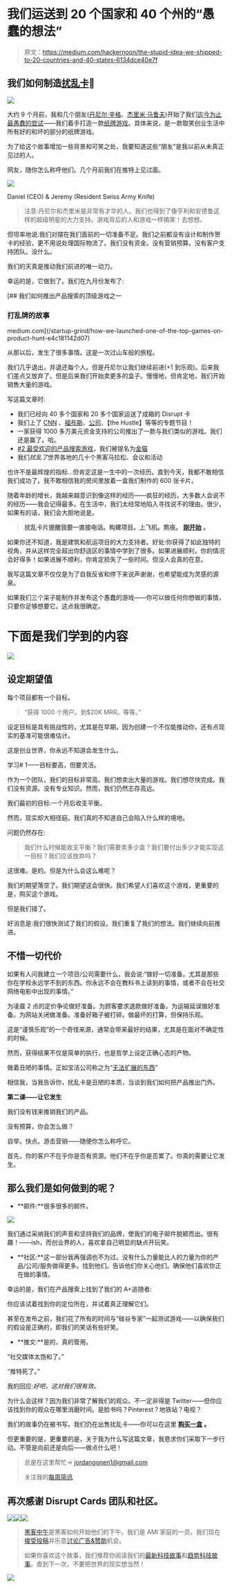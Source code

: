 # 我们运送到 20 个国家和 40 个州的“愚蠢的想法”

> 原文：<https://medium.com/hackernoon/the-stupid-idea-we-shipped-to-20-countries-and-40-states-6134dce40e7f>

## 我们如何制造[扰乱卡](https://disrupt.cards/)🔑

[![](img/66d955aee4d59f90c0f3196665d4334f.png)](https://disrupt.cards/)

大约 9 个月前，我和几个朋友([丹尼尔·辛格](https://twitter.com/danielsing3r)、[杰里米·马鲁夫](https://twitter.com/jeremymaluf))开始了我们[迄今为止最愚蠢的尝试](https://a-musing.co/how-we-made-the-world-a-better-place-1a5282c08c66)——我们着手打造一款[纸牌游戏](https://disrupt.cards/)。具体来说，是一款取笑创业生活中所有好的和坏的部分的纸牌游戏。

为了给这个故事增加一些背景和可笑之处，我要知道这些“朋友”是我以前从未真正见过的人。

网友，随你怎么称呼他们。几个月前我们在推特上见过面。

![](img/8afe2e3c416b727dbbc3632cc8c1f823.png)

Daniel (CEO) & Jeremy (Resident Swiss Army Knife)

> 注意:丹尼尔和杰里米是非常有才华的人。我们也得到了像亨利和安德鲁这样的超级明星的大力支持。游戏背后的人和游戏一样搞笑！去想想。

但坦率地说:我们对摆在我们面前的一切准备不足。我们之前都没有设计和制作贺卡的经验，更不用说处理国际物流了。我们没有资金。没有营销预算。没有客户支持团队。没什么。

我们的天真是推动我们前进的唯一动力。

幸运的是，它做到了。我们在九月份发布了:

[](/startup-grind/how-we-launched-one-of-the-top-games-on-product-hunt-e4c181142d07) [## 我们如何推出产品搜索的顶级游戏之一

### 打乱牌的故事

medium.com](/startup-grind/how-we-launched-one-of-the-top-games-on-product-hunt-e4c181142d07) 

从那以后，发生了很多事情。这是一次过山车般的旅程。

我们几乎退出，并退还每个人。但是丹尼尔让我们继续前进(+1 到乐观)。后来我们差点又放弃了。但是后来我们开始卖更多的盒子。慢慢地，但肯定地，我们开始销售大量的游戏。

写这篇文章时:

*   我们已经向 40 多个国家和 20 多个国家运送了成箱的 Disrupt 卡
*   我们上了 [CNN](http://money.cnn.com/video/technology/2017/01/12/cards-against-silicon-valley-disrupt-cards-game.cnnmoney/) 、[福布斯](https://www.forbes.com/sites/zarastone/2017/02/15/cards-against-silicon-valley-is-gold-for-a-tech-industry-that-doesnt-take-itself-too-seriously/#6b849af76115)、[公司](https://www.inc.com/zoe-henry/new-card-game-mocks-horrible-silicon-valley-techies.html)、【the Hustle】等等的专题节目！
*   一家获得 1000 多万美元资金支持的公司推出了一款与我们类似的游戏。我们还是赢了。哈。
*   [#2 最受欢迎的产品搜索游戏](https://www.producthunt.com/topics/games?order=most-upvoted)，我们被提名为[金猫](https://www.producthunt.com/@goldenkittymeow/collections/2016-wtf-product-of-the-year)
*   我们*扰乱了*世界各地的几十个黑客马拉松、会议和活动

也许不是最辉煌的指标…但肯定这是一生中的一次经历。直到今天，我都不敢相信我们成功了。我不敢相信我的房间里放着一盒我们制作的 600 张卡片。

随着年龄的增长，我越来越意识到像这样的经历——疯狂的经历，大多数人会说不的经历——我会记得最多。在生活中，我们太经常地陷入寻找说不的理由。很少，如果有的话，我们会大胆地说是。

> **扰乱卡片提醒我要一直接电话。构建项目。上飞机。熬夜。** [**刚开始**](/@jordangonen/just-start-5db3b8057b2f) **。**

如果你还不知道，我是建筑和航运项目的大力支持者。好处:你获得了如此独特的视角，并从这样完全超出你舒适区的事情中学到了很多。如果进展顺利，你的情况会好得多！如果进展不顺利，你肯定损失了一些时间。但没人会真的在意。

我写这篇文章不仅仅是为了自我反省和停下来说声谢谢，也希望能成为灵感的源泉。

如果我们三个呆子能制作并发布这个愚蠢的游戏——你可以做任何你想做的事情，只要你足够想要它。这点我很确定。

# 下面是我们学到的内容

![](img/9d82c04e226a353a7bfe0151bd82c06c.png)

## **设定期望值**

每个项目都有一个目标。

> “获得 1000 个用户。到$20K MRR。等等。”

设定目标是具有挑战性的，尤其是在早期，因为创建一个不仅能推动你，还有点现实的基准可能很难估计。

这是创业世界，你永远不知道会发生什么。

学习# 1——目标要高，但要灵活。

作为一个团队，我们的目标非常高。我们想卖出大量的游戏。我们想尽快完成。我们没有资源。没有专业知识。然而，我们仍然志存高远。

我们最初的目标:一个月后收支平衡。

然而，现实却大相径庭。我们真的不知道自己会陷入什么样的境地。

问题仍然存在:

> 我们什么时候能收支平衡？我们需要卖多少盒？我们要付出多少才能实现这一目标？我们应该放弃吗？

这很难。是的。但是为什么会这么难呢？

我们的期望落空了。我们期望这会很快。我们希望人们喜欢这个游戏，更重要的是，购买这个游戏。

但是我们错了。

好消息是:我们很快测试了我们的假设。我们重复了我们的想法。我们继续向前推进。

## 不惜一切代价

如果有人问我建立一个项目/公司需要什么，我会说:“做好一切准备。尤其是那些你在学校永远学不到的东西。你永远不会在教科书上读到的事情，或者不会在社交网络电影中出现的事情。”

为凌晨 2 点的定价争论做好准备。为顾客要求退款做好准备。为运输延误做好准备。为网站关闭做准备。准备好箱子被打碎。做最坏的打算，但保持乐观。

这是“谨慎乐观”的一个奇怪来源，通常会带来最好的结果，尤其是在面对不确定性的时候。

然而，获得结果不仅是简单的执行，也是哲学上设定正确心态的产物。

做着丑陋的事情。正如宝洁公司称之为“[无法扩展的东西](http://paulgraham.com/ds.html)”

相信我，当我告诉你，扰乱卡是丑陋的本质，当谈到我们如何把产品推出门外。

**第二课——让它发生**

我们没有钱来推销我们的产品。

没有预算，你会怎么做？

自举。快点。游击营销——随便你怎么称呼它。

首先，你的客户不在乎你是否有资源。他们不在乎你是否累了。你真的需要让它发生。

## **那么我们是如何做到的呢？**

*   **邮件:**很多很多的邮件。

![](img/9d6e65ff8c1f1f77adad67f1d42f095a.png)

我们通过采纳我们的声音和坚持我们的品牌，使我们的电子邮件脱颖而出。很有趣！——ish，而创业界的人，喜欢拿自己明显的缺点开玩笑。

*   **社区:**这一部分我再强调也不为过。没有什么力量能比人的力量为你的产品/公司/服务做得更多。找到他们。告诉他们你关心他们。确保他们喜欢你正在做的事情。

幸运的是，我们在产品搜索上找到了我们的 A+追随者:

你应该试着找到你的定位所在，并试着真正理解它们。

甚至在发布之前，我们花了所有的时间与“硅谷专家”一起测试游戏——以确保我们的假设是正确的，即我们的笑话有些好笑。

*   **推文:**是的，真的管用。

“社交媒体太饱和了。”

“推特死了。”

我的回应:*好吧，这对我们很有效。*

为什么会这样？因为我们非常了解我们的观众。不一定非得是 Twitter——但你应该找到你的观众在哪里消磨时间。是脸书吗？Pinterest？地铁站？电视？

我们的故事仍在被书写。我们仍在出售扰乱卡——你可以在这里 [**购买一盒**](https://disrupt.cards/) **。**

但更重要的是，更重要的是，关于我为什么写这篇文章，我恳求你们采取下一步行动。不管是向前还是向后——做点什么吧！

> 总是在这里帮忙-> jordangonen1@gmail.com
> 
> 关注我的[每周简讯](http://tinyletter.com/jordangonen)

## **再次感谢 Disrupt Cards 团队和社区。**

[![](img/50ef4044ecd4e250b5d50f368b775d38.png)](http://bit.ly/HackernoonFB)[![](img/979d9a46439d5aebbdcdca574e21dc81.png)](https://goo.gl/k7XYbx)[![](img/2930ba6bd2c12218fdbbf7e02c8746ff.png)](https://goo.gl/4ofytp)

> [黑客中午](http://bit.ly/Hackernoon)是黑客如何开始他们的下午。我们是 AMI 家庭的一员。我们现在[接受投稿](http://bit.ly/hackernoonsubmission)并乐意[讨论广告&赞助](mailto:partners@amipublications.com)机会。
> 
> 如果你喜欢这个故事，我们推荐你阅读我们的[最新科技故事](http://bit.ly/hackernoonlatestt)和[趋势科技故事](https://hackernoon.com/trending)。直到下一次，不要把世界的现实想当然！

![](img/be0ca55ba73a573dce11effb2ee80d56.png)
